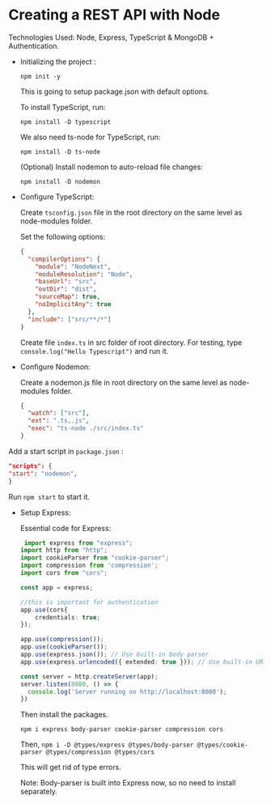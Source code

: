 # Creating a REST API with Node

Technologies Used: Node, Express, TypeScript & MongoDB + Authentication.

- Initializing the project :

  `npm init -y`

  This is going to setup package.json with default options.

  To install TypeScript, run:

  `npm install -D typescript`

  We also need ts-node for TypeScript, run:

  `npm install -D ts-node`

  (Optional) Install nodemon to auto-reload file changes:

  `npm install -D nodemon`

- Configure TypeScript:

  Create `tsconfig.json` file in the root directory on the same level as node-modules folder.

  Set the following options:

  ```json
  {
    "compilerOptions": {
      "module": "NodeNext",
      "moduleResolution": "Node",
      "baseUrl": "src",
      "outDir": "dist",
      "sourceMap": true,
      "noImplicitAny": true
    },
    "include": ["src/**/*"]
  }
  ```

  Create file `index.ts` in src folder of root directory. For testing, type `console.log("Hello Typescript")` and run it.

- Configure Nodemon:

  Create a nodemon.js file in root directory on the same level as node-modules folder.

  ```json
  {
    "watch": ["src"],
    "ext": ".ts,.js",
    "exec": "ts-node ./src/index.ts"
  }
  ```

Add a start script in `package.json` :

```json
"scripts": {
"start": "nodemon",
}
```

Run `npm start` to start it.

- Setup Express:

  Essential code for Express:

  ```ts
   import express from "express";
  import http from "http";
  import cookieParser from "cookie-parser";
  import compression from 'compression';
  import cors from "cors";

  const app = express;

  //this is important for authentication
  app.use(cors{
      credentials: true;
  });

  app.use(compression());
  app.use(cookieParser());
  app.use(express.json()); // Use built-in body parser
  app.use(express.urlencoded({ extended: true })); // Use built-in URL-encoded parser

  const server = http.createServer(app);
  server.listen(8080, () => {
    console.log('Server running on http://localhost:8080');
  })
  ```

  Then install the packages.

  `npm i express body-parser cookie-parser compression cors`

  Then, `npm i -D @types/express @types/body-parser @types/cookie-parser @types/compression @types/cors`

  This will get rid of type errors.

  Note: Body-parser is built into Express now, so no need to install separately.
